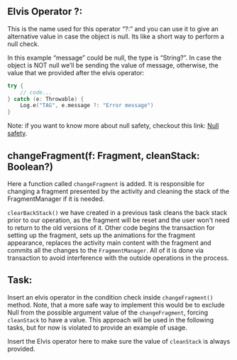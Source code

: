 Elvis Operator ?:
-----------------

This is the name used for this operator “?:” and you can use it to give an alternative value in case the object is null. Its like a short way to perform a null check.

In this example “message” could be null, the type is “String?”. In case the object is NOT null we’ll be sending the value of message, otherwise, the value that we provided after the elvis operator:


```kotlin
try {
    // code...
} catch (e: Throwable) {
    Log.e("TAG", e.message ?: "Error message")
}
```      
Note: if you want to know more about null safety, checkout this link: [Null safety](https://kotlinlang.org/docs/reference/null-safety.html).

changeFragment(f: Fragment, cleanStack: Boolean?)
-------------------------------------------------

Here a function called `changeFragment` is added. It is responsible for changing a fragment presented by the activity and cleaning the stack of the FragmentManager if it is needed.

`clearBackStack()` we have created in a previous task cleans the back stack prior to our operation, as the fragment will be reset and the user won't need to return to the old versions of it. Other code begins the transaction for setting up the fragment, sets up the animations for the fragment appearance, replaces the activity main content with the fragment and commits all the changes to the `FragmentManager`. All of it is done via transaction to avoid interference with the outside operations in the process.

Task:
-----

Insert an elvis operator in the condition check inside `changeFragment()` method. Note, that a more safe way to implement this would be to exclude Null from the possible argument value of the `changeFragment`, forcing `cleanStack` to have a value. This approach will be used in the following tasks, but for now is violated to provide an example of usage.

  
Insert the Elvis operator here to make sure the value of `cleanStack` is always provided.

